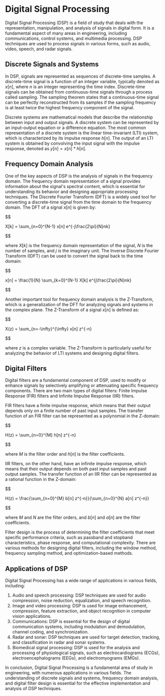 # Digital Signal Processing

Digital Signal Processing (DSP) is a field of study that deals with the representation, manipulation, and analysis of signals in digital form. It is a fundamental aspect of many areas in engineering, including communications, control systems, and multimedia processing. DSP techniques are used to process signals in various forms, such as audio, video, speech, and radar signals.

## Discrete Signals and Systems

In DSP, signals are represented as sequences of discrete-time samples. A discrete-time signal is a function of an integer variable, typically denoted as $x[n]$, where $n$ is an integer representing the time index. Discrete-time signals can be obtained from continuous-time signals through a process called sampling. The sampling theorem states that a continuous-time signal can be perfectly reconstructed from its samples if the sampling frequency is at least twice the highest frequency component of the signal.

Discrete systems are mathematical models that describe the relationship between input and output signals. A discrete system can be represented by an input-output equation or a difference equation. The most common representation of a discrete system is the linear time-invariant (LTI) system, which is characterized by its impulse response $h[n]$. The output of an LTI system is obtained by convolving the input signal with the impulse response, denoted as $y[n] = x[n] * h[n]$.

## Frequency Domain Analysis

One of the key aspects of DSP is the analysis of signals in the frequency domain. The frequency domain representation of a signal provides information about the signal's spectral content, which is essential for understanding its behavior and designing appropriate processing techniques. The Discrete Fourier Transform (DFT) is a widely used tool for converting a discrete-time signal from the time domain to the frequency domain. The DFT of a signal $x[n]$ is given by:


$$

X[k] = \sum_{n=0}^{N-1} x[n] e^{-j\frac{2\pi}{N}nk}

$$


where $X[k]$ is the frequency domain representation of the signal, $N$ is the number of samples, and $j$ is the imaginary unit. The Inverse Discrete Fourier Transform (IDFT) can be used to convert the signal back to the time domain:


$$

x[n] = \frac{1}{N} \sum_{k=0}^{N-1} X[k] e^{j\frac{2\pi}{N}nk}

$$


Another important tool for frequency domain analysis is the Z-Transform, which is a generalization of the DFT for analyzing signals and systems in the complex plane. The Z-Transform of a signal $x[n]$ is defined as:


$$

X(z) = \sum_{n=-\infty}^{\infty} x[n] z^{-n}

$$


where $z$ is a complex variable. The Z-Transform is particularly useful for analyzing the behavior of LTI systems and designing digital filters.

## Digital Filters

Digital filters are a fundamental component of DSP, used to modify or enhance signals by selectively amplifying or attenuating specific frequency components. There are two main types of digital filters: Finite Impulse Response (FIR) filters and Infinite Impulse Response (IIR) filters.

FIR filters have a finite impulse response, which means that their output depends only on a finite number of past input samples. The transfer function of an FIR filter can be represented as a polynomial in the Z-domain:


$$

H(z) = \sum_{n=0}^{M} h[n] z^{-n}

$$


where $M$ is the filter order and $h[n]$ is the filter coefficients.

IIR filters, on the other hand, have an infinite impulse response, which means that their output depends on both past input samples and past output samples. The transfer function of an IIR filter can be represented as a rational function in the Z-domain:


$$

H(z) = \frac{\sum_{n=0}^{M} b[n] z^{-n}}{\sum_{n=0}^{N} a[n] z^{-n}}

$$


where $M$ and $N$ are the filter orders, and $b[n]$ and $a[n]$ are the filter coefficients.

Filter design is the process of determining the filter coefficients that meet specific performance criteria, such as passband and stopband characteristics, phase response, and computational complexity. There are various methods for designing digital filters, including the window method, frequency sampling method, and optimization-based methods.

## Applications of DSP

Digital Signal Processing has a wide range of applications in various fields, including:

1. Audio and speech processing: DSP techniques are used for audio compression, noise reduction, equalization, and speech recognition.
2. Image and video processing: DSP is used for image enhancement, compression, feature extraction, and object recognition in computer vision applications.
3. Communications: DSP is essential for the design of digital communication systems, including modulation and demodulation, channel coding, and synchronization.
4. Radar and sonar: DSP techniques are used for target detection, tracking, and classification in radar and sonar systems.
5. Biomedical signal processing: DSP is used for the analysis and processing of physiological signals, such as electrocardiograms (ECGs), electroencephalograms (EEGs), and electromyograms (EMGs).

In conclusion, Digital Signal Processing is a fundamental area of study in engineering, with numerous applications in various fields. The understanding of discrete signals and systems, frequency domain analysis, and digital filter design is essential for the effective implementation and analysis of DSP techniques.
